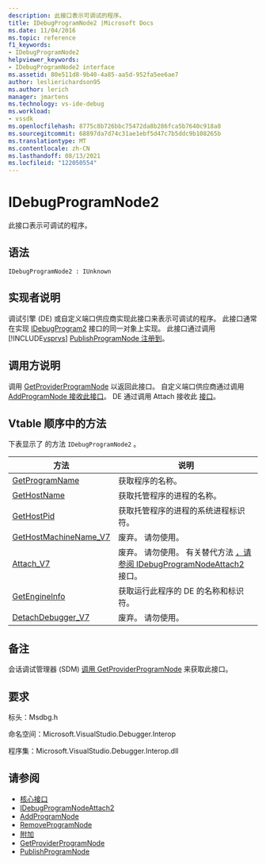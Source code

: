 ```yaml
---
description: 此接口表示可调试的程序。
title: IDebugProgramNode2 |Microsoft Docs
ms.date: 11/04/2016
ms.topic: reference
f1_keywords:
- IDebugProgramNode2
helpviewer_keywords:
- IDebugProgramNode2 interface
ms.assetid: 80e511d8-9b40-4a85-aa5d-952fa5ee6ae7
author: leslierichardson95
ms.author: lerich
manager: jmartens
ms.technology: vs-ide-debug
ms.workload:
- vssdk
ms.openlocfilehash: 8775c8b726bbc75472da8b286fca5b7640c918a8
ms.sourcegitcommit: 68897da7d74c31ae1ebf5d47c7b5ddc9b108265b
ms.translationtype: MT
ms.contentlocale: zh-CN
ms.lasthandoff: 08/13/2021
ms.locfileid: "122050554"
---
```

# <a name="idebugprogramnode2"></a>IDebugProgramNode2
此接口表示可调试的程序。

## <a name="syntax"></a>语法

```
IDebugProgramNode2 : IUnknown
```

## <a name="notes-for-implementers"></a>实现者说明
 调试引擎 (DE) 或自定义端口供应商实现此接口来表示可调试的程序。 此接口通常在实现 [IDebugProgram2](../../../extensibility/debugger/reference/idebugprogram2.md) 接口的同一对象上实现。 此接口通过调用 [!INCLUDE[vsprvs](../../../code-quality/includes/vsprvs_md.md)] [PublishProgramNode 注册到](../../../extensibility/debugger/reference/idebugprogrampublisher2-publishprogramnode.md)。

## <a name="notes-for-callers"></a>调用方说明
 调用 [GetProviderProgramNode](../../../extensibility/debugger/reference/idebugprogramprovider2-getproviderprogramnode.md) 以返回此接口。 自定义端口供应商通过调用 [AddProgramNode 接收此接口](../../../extensibility/debugger/reference/idebugportnotify2-addprogramnode.md)。 DE 通过调用 Attach 接收此 [接口](../../../extensibility/debugger/reference/idebugengine2-attach.md)。

## <a name="methods-in-vtable-order"></a>Vtable 顺序中的方法
 下表显示了 的方法 `IDebugProgramNode2` 。

|方法|说明|
|------------|-----------------|
|[GetProgramName](../../../extensibility/debugger/reference/idebugprogramnode2-getprogramname.md)|获取程序的名称。|
|[GetHostName](../../../extensibility/debugger/reference/idebugprogramnode2-gethostname.md)|获取托管程序的进程的名称。|
|[GetHostPid](../../../extensibility/debugger/reference/idebugprogramnode2-gethostpid.md)|获取托管程序的进程的系统进程标识符。|
|[GetHostMachineName_V7](../../../extensibility/debugger/reference/idebugprogramnode2-gethostmachinename-v7.md)|废弃。 请勿使用。|
|[Attach_V7](../../../extensibility/debugger/reference/idebugprogramnode2-attach-v7.md)|废弃。 请勿使用。 有关替代方法 [，请参阅 IDebugProgramNodeAttach2](../../../extensibility/debugger/reference/idebugprogramnodeattach2.md) 接口。|
|[GetEngineInfo](../../../extensibility/debugger/reference/idebugprogramnode2-getengineinfo.md)|获取运行此程序的 DE 的名称和标识符。|
|[DetachDebugger_V7](../../../extensibility/debugger/reference/idebugprogramnode2-detachdebugger-v7.md)|废弃。 请勿使用。|

## <a name="remarks"></a>备注
 会话调试管理器 (SDM) [调用 GetProviderProgramNode](../../../extensibility/debugger/reference/idebugprogramprovider2-getproviderprogramnode.md) 来获取此接口。

## <a name="requirements"></a>要求
 标头：Msdbg.h

 命名空间：Microsoft.VisualStudio.Debugger.Interop

 程序集：Microsoft.VisualStudio.Debugger.Interop.dll

## <a name="see-also"></a>请参阅
- [核心接口](../../../extensibility/debugger/reference/core-interfaces.md)
- [IDebugProgramNodeAttach2](../../../extensibility/debugger/reference/idebugprogramnodeattach2.md)
- [AddProgramNode](../../../extensibility/debugger/reference/idebugportnotify2-addprogramnode.md)
- [RemoveProgramNode](../../../extensibility/debugger/reference/idebugportnotify2-removeprogramnode.md)
- [附加](../../../extensibility/debugger/reference/idebugengine2-attach.md)
- [GetProviderProgramNode](../../../extensibility/debugger/reference/idebugprogramprovider2-getproviderprogramnode.md)
- [PublishProgramNode](../../../extensibility/debugger/reference/idebugprogrampublisher2-publishprogramnode.md)

